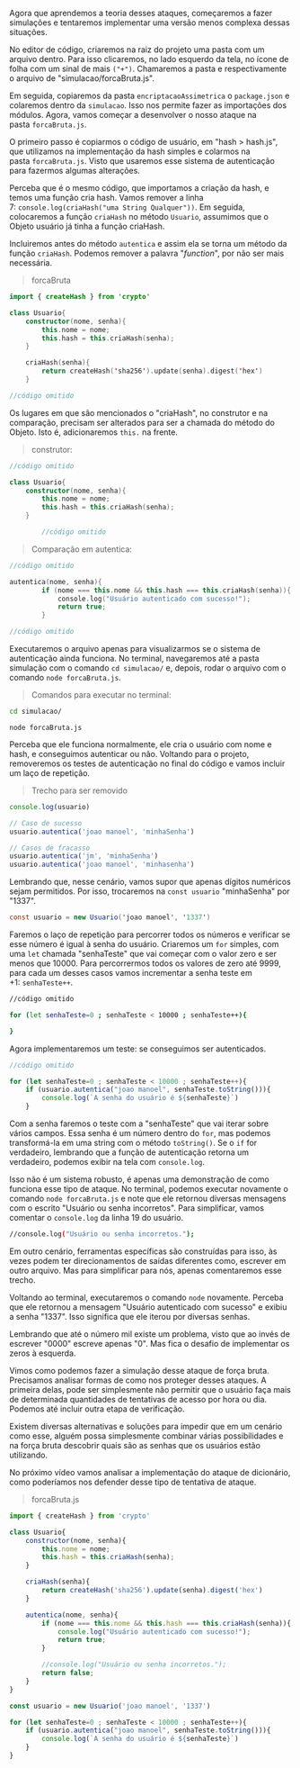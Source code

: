 Agora que aprendemos a teoria desses ataques, começaremos a fazer simulações e tentaremos implementar uma versão menos complexa dessas situações.

No editor de código, criaremos na raiz do projeto uma pasta com um arquivo dentro. Para isso clicaremos, no lado esquerdo da tela, no ícone de folha com um sinal de mais `("+")`. Chamaremos a pasta e respectivamente o arquivo de "simulacao/forcaBruta.js".

Em seguida, copiaremos da pasta `encriptacaoAssimetrica` o `package.json` e colaremos dentro da `simulacao`. Isso nos permite fazer as importações dos módulos. Agora, vamos começar a desenvolver o nosso ataque na pasta `forcaBruta.js`.

O primeiro passo é copiarmos o código de usuário, em "hash > hash.js", que utilizamos na implementação da hash simples e colarmos na pasta `forcaBruta.js`. Visto que usaremos esse sistema de autenticação para fazermos algumas alterações.

Perceba que é o mesmo código, que importamos a criação da hash, e temos uma função cria hash. Vamos remover a linha 7: `console.log(criaHash("uma String Qualquer"))`. Em seguida, colocaremos a função `criaHash` no método `Usuario`, assumimos que o Objeto usuário já tinha a função criaHash.

Incluiremos antes do método `autentica` e assim ela se torna um método da função `criaHash`. Podemos remover a palavra "_function_", por não ser mais necessária.

> forcaBruta

```kotlin
import { createHash } from 'crypto'

class Usuario{
    constructor(nome, senha){
        this.nome = nome;
        this.hash = this.criaHash(senha);
    }

    criaHash(senha){
        return createHash('sha256').update(senha).digest('hex')
    }

//código omitido
```

Os lugares em que são mencionados o "criaHash", no construtor e na comparação, precisam ser alterados para ser a chamada do método do Objeto. Isto é, adicionaremos `this.` na frente.

> construtor:

```kotlin
//código omitido

class Usuario{
    constructor(nome, senha){
        this.nome = nome;
        this.hash = this.criaHash(senha);
    }

        //código omitido
```

> Comparação em autentica:

```kotlin
//código omitido

autentica(nome, senha){
        if (nome === this.nome && this.hash === this.criaHash(senha)){
            console.log("Usuário autenticado com sucesso!");
            return true;
        }

//código omitido
```

Executaremos o arquivo apenas para visualizarmos se o sistema de autenticação ainda funciona. No terminal, navegaremos até a pasta simulação com o comando `cd simulacao/` e, depois, rodar o arquivo com o comando `node forcaBruta.js`.

> Comandos para executar no terminal:

```bash
cd simulacao/
```

```undefined
node forcaBruta.js
```

Perceba que ele funciona normalmente, ele cria o usuário com nome e hash, e conseguimos autenticar ou não. Voltando para o projeto, removeremos os testes de autenticação no final do código e vamos incluir um laço de repetição.

> Trecho para ser removido

```javascript
console.log(usuario)

// Caso de sucesso
usuario.autentica('joao manoel', 'minhaSenha')

// Casos de fracasso
usuario.autentica('jm', 'minhaSenha')
usuario.autentica('joao manoel', 'minhasenha')
```

Lembrando que, nesse cenário, vamos supor que apenas dígitos numéricos sejam permitidos. Por isso, trocaremos na `const usuario` "minhaSenha" por "1337".

```csharp
const usuario = new Usuario('joao manoel', '1337')
```

Faremos o laço de repetição para percorrer todos os números e verificar se esse número é igual à senha do usuário. Criaremos um `for` simples, com uma `let` chamada "senhaTeste" que vai começar com o valor zero e ser menos que 10000. Para percorrermos todos os valores de zero até 9999, para cada um desses casos vamos incrementar a senha teste em +1: `senhaTeste++`.

```bash
//código omitido

for (let senhaTeste=0 ; senhaTeste < 10000 ; senhaTeste++){

}
```

Agora implementaremos um teste: se conseguimos ser autenticados.

```javascript
//código omitido

for (let senhaTeste=0 ; senhaTeste < 10000 ; senhaTeste++){
    if (usuario.autentica("joao manoel", senhaTeste.toString())){
        console.log(`A senha do usuário é ${senhaTeste}`)
    }
```

Com a senha faremos o teste com a "senhaTeste" que vai iterar sobre vários campos. Essa senha é um número dentro do `for`, mas podemos transformá-la em uma string com o método `toString()`. Se o `if` for verdadeiro, lembrando que a função de autenticação retorna um verdadeiro, podemos exibir na tela com `console.log`.

Isso não é um sistema robusto, é apenas uma demonstração de como funciona esse tipo de ataque. No terminal, podemos executar novamente o comando `node forcaBruta.js` e note que ele retornou diversas mensagens com o escrito "Usuário ou senha incorretos". Para simplificar, vamos comentar o `console.log` da linha 19 do usuário.

```bash
//console.log("Usuário ou senha incorretos.");
```

Em outro cenário, ferramentas específicas são construídas para isso, às vezes podem ter direcionamentos de saídas diferentes como, escrever em outro arquivo. Mas para simplificar para nós, apenas comentaremos esse trecho.

Voltando ao terminal, executaremos o comando `node` novamente. Perceba que ele retornou a mensagem "Usuário autenticado com sucesso" e exibiu a senha "1337". Isso significa que ele iterou por diversas senhas.

Lembrando que até o número mil existe um problema, visto que ao invés de escrever "0000" escreve apenas "0". Mas fica o desafio de implementar os zeros à esquerda.

Vimos como podemos fazer a simulação desse ataque de força bruta. Precisamos analisar formas de como nos proteger desses ataques. A primeira delas, pode ser simplesmente não permitir que o usuário faça mais de determinada quantidades de tentativas de acesso por hora ou dia. Podemos até incluir outra etapa de verificação.

Existem diversas alternativas e soluções para impedir que em um cenário como esse, alguém possa simplesmente combinar várias possibilidades e na força bruta descobrir quais são as senhas que os usuários estão utilizando.

No próximo vídeo vamos analisar a implementação do ataque de dicionário, como poderíamos nos defender desse tipo de tentativa de ataque.

> forcaBruta.js

```javascript
import { createHash } from 'crypto'

class Usuario{
    constructor(nome, senha){
        this.nome = nome;
        this.hash = this.criaHash(senha);
    }

    criaHash(senha){
        return createHash('sha256').update(senha).digest('hex')
    }

    autentica(nome, senha){
        if (nome === this.nome && this.hash === this.criaHash(senha)){
            console.log("Usuário autenticado com sucesso!");
            return true;
        }

        //console.log("Usuário ou senha incorretos.");
        return false;
    }
}

const usuario = new Usuario('joao manoel', '1337')

for (let senhaTeste=0 ; senhaTeste < 10000 ; senhaTeste++){
    if (usuario.autentica("joao manoel", senhaTeste.toString())){
        console.log(`A senha do usuário é ${senhaTeste}`)
    }
}
```